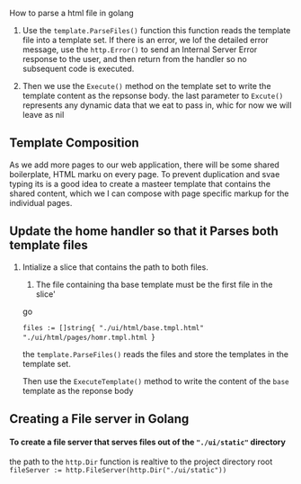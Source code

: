 How to parse a html file in golang

1. Use the `template.ParseFiles()` function this function reads the template file into a template set. If there is an error, we lof the detailed error message, use the `http.Error()` to send an Internal Server Error response to the user, and then return from the handler so no subsequent code is executed.

2. Then we use the `Execute()` method on the template set to write the template content as the repsonse body. the last parameter to `Excute()` represents any dynamic data that we eat to pass in,
   whic for now we will leave as nil

## Template Composition

As we add more pages to our web application, there will be some shared boilerplate, HTML marku on every page. To prevent duplication and svae typing its is a good idea to create a masteer template that contains the shared content, which we I can compose with page specific markup for the individual pages.

## Update the home handler so that it Parses both template files

1. Intialize a slice that contains the path to both files.

   1. The file containing tha base template must be the first file in the slice'

   go

   `files := []string{
  "./ui/html/base.tmpl.html"
  "./ui/html/pages/homr.tmpl.html
`}

   the `template.ParseFiles()` reads the files and store the templates in the template set.

   Then use the `ExecuteTemplate()` method to write the content of the `base` template as the reponse body

## Creating a File server in Golang

#### To create a file server that serves files out of the `"./ui/static"` directory

the path to the `http.Dir` function is realtive to the project directory root
`fileServer := http.FileServer(http.Dir("./ui/static"))`

